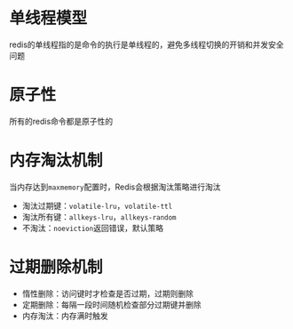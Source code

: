 # 单线程模型
redis的单线程指的是命令的执行是单线程的，避免多线程切换的开销和并发安全问题

# 原子性
所有的redis命令都是原子性的

# 内存淘汰机制
当内存达到`maxmemory`配置时，Redis会根据淘汰策略进行淘汰
- 淘汰过期键：`volatile-lru`，`volatile-ttl`
- 淘汰所有键：`allkeys-lru`，`allkeys-random`
- 不淘汰：`noeviction`返回错误，默认策略
# 过期删除机制
- 惰性删除：访问键时才检查是否过期，过期则删除
- 定期删除：每隔一段时间随机检查部分过期键并删除
- 内存淘汰：内存满时触发